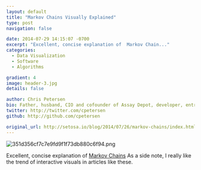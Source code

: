 ```yaml
---
layout: default
title: "Markov Chains Visually Explained"
type: post
navigation: false

date: 2014-07-29 14:15:07 -0700
excerpt: "Excellent, concise explanation of  Markov Chain..."
categories:
  - Data Visualization
  - Software
  - Algorithms

gradient: 4
image: header-3.jpg
details: false

author: Chris Petersen
bio: Father, husband, CIO and cofounder of Assay Depot, developer, entrepreneur and technologist.
twitter: http://twitter.com/cpetersen
github: http://github.com/cpetersen

original_url: http://setosa.io/blog/2014/07/26/markov-chains/index.html
---
```



  ![351d356cf7c7e9fd9f1f73db880c6f94.png](/attachments/351d356cf7c7e9fd9f1f73db880c6f94/image.png)  

 Excellent, concise explanation of  [Markov Chains](http://en.wikipedia.org/wiki/Markov_chains)   As a side note, I really like the trend of interactive visuals in articles like these.

 
